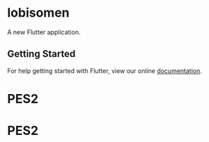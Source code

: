 # lobisomen

A new Flutter application.

## Getting Started

For help getting started with Flutter, view our online
[documentation](https://flutter.io/).
# PES2
# PES2
